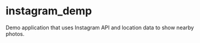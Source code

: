 instagram_demp
==============

Demo application that uses Instagram API and location data to show nearby photos.